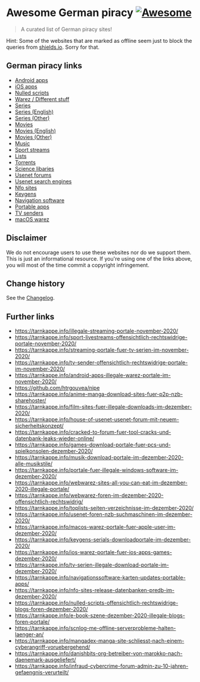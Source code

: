 # Awesome German piracy [![Awesome](https://awesome.re/badge.svg)](https://awesome.re)

> A curated list of German piracy sites!

Hint: Some of the websites that are marked as offline seem just to block the queries from [shields.io](https://shields.io/). Sorry for that.

## German piracy links

* [Android apps](./Pages/AndroidApps.md)
* [iOS apps](.(Pages/iOSApps.md))
* [Nulled scripts](./Pages/NulledScripts.md)
* [Warez / Different stuff](./Pages/Warez.md)
* [Series](./Pages/Series.md)
* [Series (English)](./Pages/Series_English.md)
* [Series (Other)](./Pages/Series_Other.md)
* [Movies](./Pages/Movies.md)
* [Movies (English)](./Pages/Movies_English.md)
* [Movies (Other)](./Pages/Movies_Other.md)
* [Music](./Pages/Music.md)
* [Sport streams](./Pages/SportStreams.md)
* [Lists](./Pages/Lists.md)
* [Torrents](./Pages/Torrents.md)
* [Science libaries](./Pages/ScienceLibaries.md)
* [Usenet forums](./Pages/UsenetForums.md)
* [Usenet search engines](./Pages/UsenetSearchEngines.md)
* [Nfo sites](./Pages/Nfo.md)
* [Keygens](./Pages/Keygens.md)
* [Navigation software](./Page/NavigationSoftware.md)
* [Portable apps](./Pages/PortableApps.md)
* [TV senders](./Pages/TvSenders.md)
* [macOS warez](.Pages/macOsWarez.md)

## Disclaimer

We do not encourage users to use these websites nor do we support them. This is just an informational resource. If you're using one of the links above, you will most of the time commit a copyright infringement.

Change history
--------------

See the [Changelog](https://github.com/SeppPenner/awesome-german-privacy/blob/master/Changelog.md).

## Further links

* https://tarnkappe.info/illegale-streaming-portale-november-2020/
* https://tarnkappe.info/sport-livestreams-offensichtlich-rechtswidrige-portale-november-2020/
* https://tarnkappe.info/streaming-portale-fuer-tv-serien-im-november-2020/
* https://tarnkappe.info/tv-sender-offensichtlich-rechtswidrige-portale-im-november-2020/
* https://tarnkappe.info/android-apps-illegale-warez-portale-im-november-2020/
* https://github.com/htrgouvea/nipe
* https://tarnkappe.info/anime-manga-download-sites-fuer-p2p-nzb-sharehoster/
* https://tarnkappe.info/film-sites-fuer-illegale-downloads-im-dezember-2020/
* https://tarnkappe.info/house-of-usenet-usenet-forum-mit-neuem-sicherheitskonzept/
* https://tarnkappe.info/cracked-to-forum-fuer-tool-cracks-und-datenbank-leaks-wieder-online/
* https://tarnkappe.info/games-download-portale-fuer-pcs-und-spielkonsolen-dezember-2020/
* https://tarnkappe.info/musik-download-portale-im-dezember-2020-alle-musikstile/
* https://tarnkappe.info/portale-fuer-illegale-windows-software-im-dezember-2020/
* https://tarnkappe.info/webwarez-sites-all-you-can-eat-im-dezember-2020-illegale-portale/
* https://tarnkappe.info/webwarez-foren-im-dezember-2020-offensichtlich-rechtswidrig/
* https://tarnkappe.info/toplists-seiten-verzeichnisse-im-dezember-2020/
* https://tarnkappe.info/usenet-foren-nzb-suchmaschinen-im-dezember-2020/
* https://tarnkappe.info/macos-warez-portale-fuer-apple-user-im-dezember-2020/
* https://tarnkappe.info/keygens-serials-downloadportale-im-dezember-2020/
* https://tarnkappe.info/ios-warez-portale-fuer-ios-apps-games-dezember-2020/
* https://tarnkappe.info/tv-serien-illegale-download-portale-im-dezember-2020/
* https://tarnkappe.info/navigationssoftware-karten-updates-portable-apps/
* https://tarnkappe.info/nfo-sites-release-datenbanken-predb-im-dezember-2020/
* https://tarnkappe.info/nulled-scripts-offensichtlich-rechtswidrige-blogs-foren-dezember-2020/
* https://tarnkappe.info/e-book-szene-dezember-2020-illegale-blogs-foren-portale/
* https://tarnkappe.info/scnlog-me-offline-serverprobleme-halten-laenger-an/
* https://tarnkappe.info/mangadex-manga-site-schliesst-nach-einem-cyberangriff-voruebergehend/
* https://tarnkappe.info/danishbits-org-betreiber-von-marokko-nach-daenemark-ausgeliefert/
* https://tarnkappe.info/infraud-cybercrime-forum-admin-zu-10-jahren-gefaengnis-verurteilt/